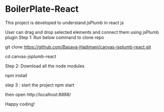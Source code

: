 # BoilerPlate-React


This project is developed to understand jsPlumb in react js

User can drag and drop selected elements and connect them using jsPlumb plugin
Step 1:
Run below command to clone repo

git clone https://github.com/Basava-Hadimani/canvas-jsplumb-react.git

cd canvas-jsplumb-react

Step 2:
Download all the node modules

npm install

step 3 : start the project
npm start

then open http://localhost:8888/

Happy coding!

